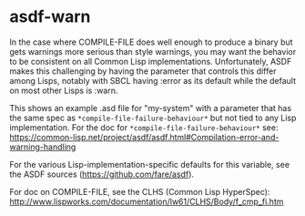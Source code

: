 # asdf-warn

In the case where COMPILE-FILE does well enough to produce a binary but gets warnings more serious than style warnings, you may want the behavior to be consistent on all Common Lisp implementations. Unfortunately, ASDF makes this challenging by having the parameter that controls this differ among Lisps, notably with SBCL having :error as its default while the default on most other Lisps is :warn. 

This shows an example .asd file for "my-system" with a parameter that has the same spec as ```*compile-file-failure-behaviour*``` but not tied to any Lisp implementation. For the doc for  ```*compile-file-failure-behaviour*``` see: https://common-lisp.net/project/asdf/asdf.html#Compilation-error-and-warning-handling

For the various Lisp-implementation-specific defaults for this variable, see the ASDF sources (https://github.com/fare/asdf).

For doc on COMPILE-FILE, see the CLHS (Common Lisp HyperSpec): http://www.lispworks.com/documentation/lw61/CLHS/Body/f_cmp_fi.htm
